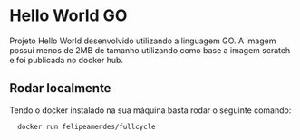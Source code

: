 # Hello World GO

Projeto Hello World desenvolvido utilizando a linguagem GO. A imagem possui menos de 2MB de tamanho utilizando como base a imagem scratch e foi publicada no docker hub. 

## Rodar localmente

Tendo o docker instalado na sua máquina basta rodar o seguinte comando:

```bash
  docker run felipeamendes/fullcycle
```
